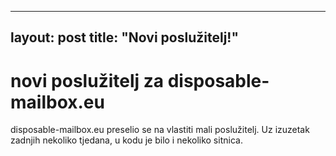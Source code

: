 ---
layout: post
title: "Novi poslužitelj!"
 ---

 # novi poslužitelj za disposable-mailbox.eu
 disposable-mailbox.eu preselio se na vlastiti mali poslužitelj.
 Uz izuzetak zadnjih nekoliko tjedana, u kodu je bilo i nekoliko sitnica.
